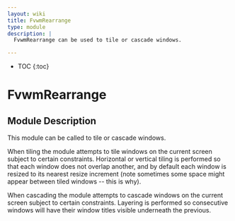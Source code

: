 ```yaml
---
layout: wiki
title: FvwmRearrange
type: module
description: |
  FvwmRearrange can be used to tile or cascade windows.

---
```

* TOC
{:toc}

# FvwmRearrange

## Module Description

This module can be called to tile or cascade windows.

When tiling the module attempts to tile windows on the current
screen subject to certain constraints. Horizontal or vertical tiling
is performed so that each window does not overlap another,
and by default each window is resized to its nearest
resize increment (note sometimes some space might appear between
tiled windows -- this is why).

When cascading the module attempts to cascade windows on the
current screen subject to certain constraints. Layering is performed
so consecutive windows will have their window titles visible underneath
the previous.


